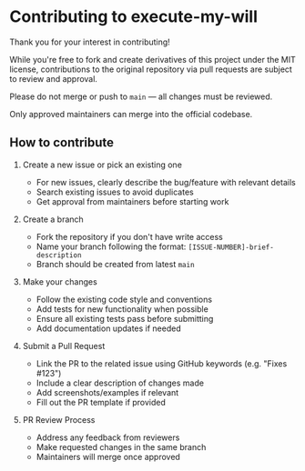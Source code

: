 # Contributing to execute-my-will

Thank you for your interest in contributing!

While you're free to fork and create derivatives of this project under the MIT license, contributions to the original repository via pull requests are subject to review and approval.

Please do not merge or push to `main` — all changes must be reviewed.

Only approved maintainers can merge into the official codebase.

## How to contribute

1. Create a new issue or pick an existing one
   - For new issues, clearly describe the bug/feature with relevant details
   - Search existing issues to avoid duplicates
   - Get approval from maintainers before starting work

2. Create a branch
   - Fork the repository if you don't have write access
   - Name your branch following the format: `[ISSUE-NUMBER]-brief-description`
   - Branch should be created from latest `main`

3. Make your changes
   - Follow the existing code style and conventions
   - Add tests for new functionality when possible
   - Ensure all existing tests pass before submitting
   - Add documentation updates if needed

4. Submit a Pull Request
   - Link the PR to the related issue using GitHub keywords (e.g. "Fixes #123")
   - Include a clear description of changes made
   - Add screenshots/examples if relevant
   - Fill out the PR template if provided

5. PR Review Process
   - Address any feedback from reviewers
   - Make requested changes in the same branch
   - Maintainers will merge once approved
